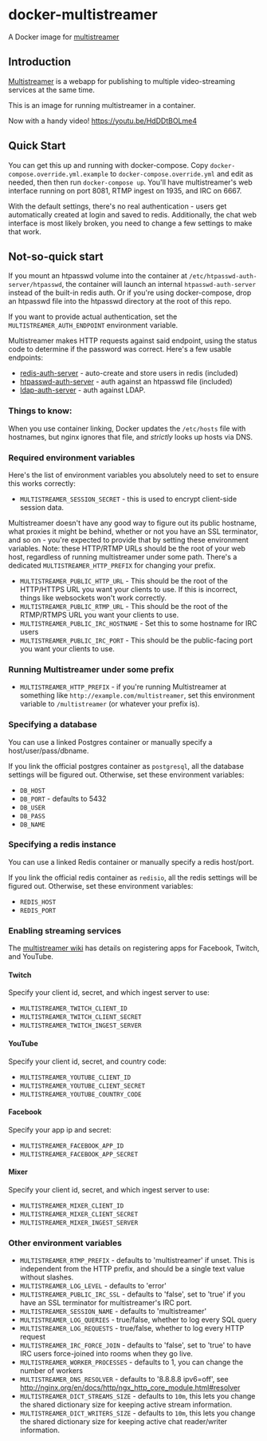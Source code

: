 # docker-multistreamer

A Docker image for [multistreamer](https://github.com/jprjr/multistreamer)

## Introduction

[Multistreamer](https://github.com/jprjr/multistreamer) is a webapp for publishing
to multiple video-streaming services at the same time.

This is an image for running multistreamer in a container.

Now with a handy video! https://youtu.be/HdDDtBOLme4

## Quick Start

You can get this up and running with docker-compose. Copy `docker-compose.override.yml.example`
to `docker-compose.override.yml` and edit as needed, then
then run `docker-compose up`. You'll have multistreamer's web interface
running on port 8081, RTMP ingest on 1935, and IRC on 6667.

With the default settings, there's no real authentication - users get automatically
created at login and saved to redis. Additionally, the chat web interface
is most likely broken, you need to change a few settings to make that work.

## Not-so-quick start

If you mount an htpasswd volume into the container at `/etc/htpasswd-auth-server/htpasswd`,
the container will launch an internal `htpasswd-auth-server` instead of the built-in
redis auth. Or if you're using docker-compose, drop an htpasswd file into the htpasswd
directory at the root of this repo.

If you want to provide actual authentication, set the `MULTISTREAMER_AUTH_ENDPOINT`
environment variable.

Multistreamer makes HTTP requests against said endpoint, using the status
code to determine if the password was correct. Here's a few usable endpoints:

* [redis-auth-server](https://github.com/jprjr/redis-auth-server) - auto-create
and store users in redis (included)
* [htpasswd-auth-server](https://github.com/jprjr/htpasswd-auth-server) - auth
against an htpasswd file (included)
* [ldap-auth-server](https://github.com/jprjr/ldap-auth-server) - auth against
LDAP.

### Things to know:

When you use container linking, Docker updates the `/etc/hosts` file with hostnames,
but nginx ignores that file, and *strictly* looks up hosts via DNS.

### Required environment variables

Here's the list of environment variables you absolutely need to set to ensure
this works correctly:

* `MULTISTREAMER_SESSION_SECRET` - this is used to encrypt client-side session data.

Multistreamer doesn't have any good way to figure out its public hostname,
what proxies it might be behind, whether or not you have an SSL terminator,
and so on - you're expected to provide that by setting these environment
variables. Note: these HTTP/RTMP URLs should be the root of your web host,
regardless of running multistreamer under some path. There's a dedicated
`MULTISTREAMER_HTTP_PREFIX` for changing your prefix.

* `MULTISTREAMER_PUBLIC_HTTP_URL` - This should be the root of the HTTP/HTTPS URL you want
your clients to use. If this is incorrect, things like websockets won't work
correctly.
* `MULTISTREAMER_PUBLIC_RTMP_URL` - This should be the root of the RTMP/RTMPS URL you
want your clients to use.
* `MULTISTREAMER_PUBLIC_IRC_HOSTNAME` - Set this to some hostname for IRC users
* `MULTISTREAMER_PUBLIC_IRC_PORT` - This should be the public-facing port you want
your clients to use.

### Running Multistreamer under some prefix

* `MULTISTREAMER_HTTP_PREFIX` - if you're running Multistreamer at something like
`http://example.com/multistreamer`, set this environment variable to `/multistreamer` (or
whatever your prefix is).

### Specifying a database

You can use a linked Postgres container or manually specify a host/user/pass/dbname.

If you link the official postgres container as `postgresql`, all the database settings
will be figured out. Otherwise, set these environment variables:

* `DB_HOST`
* `DB_PORT` - defaults to 5432
* `DB_USER` 
* `DB_PASS`
* `DB_NAME`

### Specifying a redis instance

You can use a linked Redis container or manually specify a redis host/port.

If you link the official redis container as `redisio`, all the redis settings
will be figured out. Otherwise, set these environment variables:

* `REDIS_HOST`
* `REDIS_PORT`

### Enabling streaming services

The [multistreamer wiki](https://github.com/jprjr/multistreamer/wiki) has details
on registering apps for Facebook, Twitch, and YouTube.

#### Twitch

Specify your client id, secret, and which ingest server to use:

* `MULTISTREAMER_TWITCH_CLIENT_ID`
* `MULTISTREAMER_TWITCH_CLIENT_SECRET`
* `MULTISTREAMER_TWITCH_INGEST_SERVER`

#### YouTube

Specify your client id, secret, and country code:

* `MULTISTREAMER_YOUTUBE_CLIENT_ID`
* `MULTISTREAMER_YOUTUBE_CLIENT_SECRET`
* `MULTISTREAMER_YOUTUBE_COUNTRY_CODE`

#### Facebook

Specify your app ip and secret:

* `MULTISTREAMER_FACEBOOK_APP_ID`
* `MULTISTREAMER_FACEBOOK_APP_SECRET`

#### Mixer

Specify your client id, secret, and which ingest server to use:

* `MULTISTREAMER_MIXER_CLIENT_ID`
* `MULTISTREAMER_MIXER_CLIENT_SECRET`
* `MULTISTREAMER_MIXER_INGEST_SERVER`

### Other environment variables

* `MULTISTREAMER_RTMP_PREFIX` - defaults to 'multistreamer' if unset. This is independent
from the HTTP prefix, and should be a single text value without slashes.
* `MULTISTREAMER_LOG_LEVEL` - defaults to 'error'
* `MULTISTREAMER_PUBLIC_IRC_SSL` - defaults to 'false', set to 'true' if you have an SSL
terminator for multistreamer's IRC port.
* `MULTISTREAMER_SESSION_NAME` - defaults to 'multistreamer'
* `MULTISTREAMER_LOG_QUERIES` - true/false, whether to log every SQL query
* `MULTISTREAMER_LOG_REQUESTS` - true/false, whether to log every HTTP request
* `MULTISTREAMER_IRC_FORCE_JOIN` - defaults to 'false', set to 'true' to have IRC users
force-joined into rooms when they go live.
* `MULTISTREAMER_WORKER_PROCESSES` - defaults to 1, you can change the number of workers
* `MULTISTREAMER_DNS_RESOLVER` - defaults to '8.8.8.8 ipv6=off', see http://nginx.org/en/docs/http/ngx_http_core_module.html#resolver
* `MULTISTREAMER_DICT_STREAMS_SIZE` - defaults to `10m`, this lets you change the shared dictionary
size for keeping active stream information.
* `MULTISTREAMER_DICT_WRITERS_SIZE` - defaults to `10m`, this lets you change the shared dictionary
size for keeping active chat reader/writer information.

